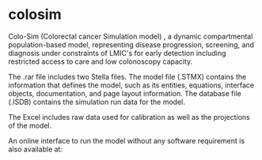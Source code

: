 # colosim

Colo-Sim (Colorectal cancer Simulation model) , a dynamic compartmental population-based model, representing disease progression, screening, and diagnosis under constraints of LMIC's for early detection including restricted access to care and low colonoscopy capacity.

The .rar file includes two Stella files. The model file (.STMX) contains the information that defines the model, such as its entities, equations, interface objects, documentation, and page layout information. The database file (.ISDB) contains the simulation run data for the model.

The Excel includes raw data used for calibration as well as the projections of the model.

An online interface to run the model without any software requirement is also available at: 

